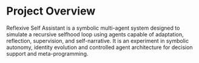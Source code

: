 # Project Overview

Reflexive Self Assistant is a symbolic multi-agent system designed to simulate a recursive selfhood loop using agents capable of adaptation, reflection, supervision, and self-narrative. It is an experiment in symbolic autonomy, identity evolution and controlled agent architecture for decision support and meta-programming.